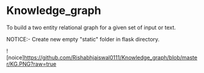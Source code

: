 # Knowledge_graph
To build a two entity relational graph for a given set of input or text.

NOTICE:-
        Create new empty "static" folder in flask directory.


![noice]https://github.com/Rishabhjaiswal0111/Knowledge_graph/blob/master/KG.PNG?raw=true
